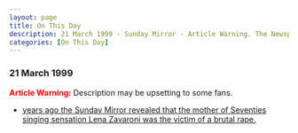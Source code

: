 ```yaml
---
layout: page
title: On This Day
description: 21 March 1999 - Sunday Mirror - Article Warning. The Newspaper revealed that the mother of Seventies singing sensation Lena Zavaroni was the victim of a brutal rape.
categories: [On This Day]
---
```


### 21 March 1999

<span class="red">Article Warning:</span> Description may be upsetting to some fans.

* [<span id="age1"></span> years ago the Sunday Mirror revealed that the mother of Seventies singing sensation Lena Zavaroni was the victim of a brutal rape.](/newspapers/1999/03/21/Sunday-mirror.html)

<style>
.red {color:red; font-weight:bold;}
</style>

<!-- Script for calculating number of years ago -->
<script>
var dob = '19990321';
var year = Number(dob.substr(0, 4));
var month = Number(dob.substr(4, 2)) - 1;
var day = Number(dob.substr(6, 2));
var today = new Date();
var age1 = today.getFullYear() - year;
if (today.getMonth() < month || (today.getMonth() == month && today.getDate() < day)) {
  age1--;
}
document.getElementById("age1").innerHTML=age1;
</script>

